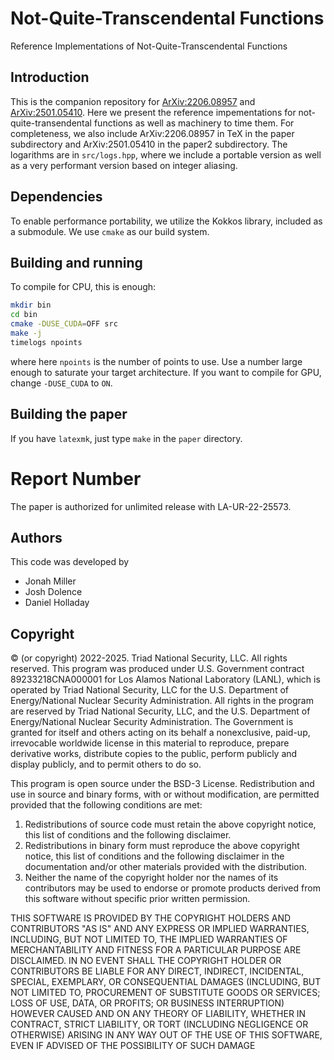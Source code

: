 Not-Quite-Transcendental Functions
===

Reference Implementations of Not-Quite-Transcendental Functions

## Introduction

This is the companion repository for
[ArXiv:2206.08957](https://arxiv.org/abs/2206.08957) and
[ArXiv:2501.05410](https://arxiv.org/abs/2501.05410). Here we present
the reference impementations for not-quite-transendental functions as
well as machinery to time them. For completeness, we also include
ArXiv:2206.08957 in TeX in the paper subdirectory and ArXiv:2501.05410
in the paper2 subdirectory. The logarithms are in `src/logs.hpp`,
where we include a portable version as well as a very performant
version based on integer aliasing.

## Dependencies

To enable performance portability, we utilize the Kokkos library,
included as a submodule. We use `cmake` as our build system.

## Building and running

To compile for CPU, this is enough:
```bash
mkdir bin
cd bin
cmake -DUSE_CUDA=OFF src
make -j
timelogs npoints
```
where here `npoints` is the number of points to use. Use a number large enough to saturate your target architecture. If you want to compile for GPU, change `-DUSE_CUDA` to `ON`.

## Building the paper

If you have `latexmk`, just type `make` in the `paper` directory.

# Report Number

The paper is authorized for unlimited release with LA-UR-22-25573.

## Authors

This code was developed by
- Jonah Miller
- Josh Dolence
- Daniel Holladay

## Copyright

© (or copyright) 2022-2025. Triad National Security, LLC. All rights
reserved.  This program was produced under U.S. Government contract
89233218CNA000001 for Los Alamos National Laboratory (LANL), which is
operated by Triad National Security, LLC for the U.S.  Department of
Energy/National Nuclear Security Administration. All rights in the
program are reserved by Triad National Security, LLC, and the
U.S. Department of Energy/National Nuclear Security
Administration. The Government is granted for itself and others acting
on its behalf a nonexclusive, paid-up, irrevocable worldwide license
in this material to reproduce, prepare derivative works, distribute
copies to the public, perform publicly and display publicly, and to
permit others to do so.

This program is open source under the BSD-3 License.  Redistribution
and use in source and binary forms, with or without modification, are
permitted provided that the following conditions are met:
1. Redistributions of source code must retain the above copyright
notice, this list of conditions and the following disclaimer.
2. Redistributions in binary form must reproduce the above copyright
notice, this list of conditions and the following disclaimer in the
documentation and/or other materials provided with the distribution.
3. Neither the name of the copyright holder nor the names of its
contributors may be used to endorse or promote products derived from
this software without specific prior written permission.

THIS SOFTWARE IS PROVIDED BY THE COPYRIGHT HOLDERS AND CONTRIBUTORS
"AS IS" AND ANY EXPRESS OR IMPLIED WARRANTIES, INCLUDING, BUT NOT
LIMITED TO, THE IMPLIED WARRANTIES OF MERCHANTABILITY AND FITNESS FOR
A PARTICULAR PURPOSE ARE DISCLAIMED. IN NO EVENT SHALL THE COPYRIGHT
HOLDER OR CONTRIBUTORS BE LIABLE FOR ANY DIRECT, INDIRECT, INCIDENTAL,
SPECIAL, EXEMPLARY, OR CONSEQUENTIAL DAMAGES (INCLUDING, BUT NOT
LIMITED TO, PROCUREMENT OF SUBSTITUTE GOODS OR SERVICES; LOSS OF USE,
DATA, OR PROFITS; OR BUSINESS INTERRUPTION) HOWEVER CAUSED AND ON ANY
THEORY OF LIABILITY, WHETHER IN CONTRACT, STRICT LIABILITY, OR TORT
(INCLUDING NEGLIGENCE OR OTHERWISE) ARISING IN ANY WAY OUT OF THE USE
OF THIS SOFTWARE, EVEN IF ADVISED OF THE POSSIBILITY OF SUCH DAMAGE
